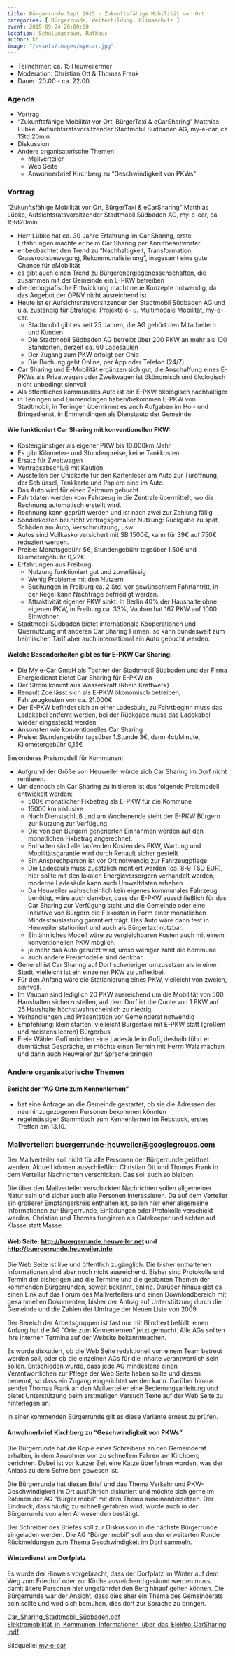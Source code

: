 ```yaml
---
title: Bürgerrunde Sept 2015 - Zukunftsfähige Mobilität vor Ort
categories: [ Bürgerrunde, Weiterbildung, Klimaschutz ]
event: 2015-09-24 20:00:00
location: Schulungsraum, Rathaus
author: kh
image: "/assets/images/myecar.jpg"
---
```


* Teilnehmer: ca. 15 Heuweilermer
* Moderation: Christian Ott & Thomas Frank
* Dauer: 20:00 - ca. 22:00
 
### Agenda
 
* Vortrag
* “Zukunftsfähige Mobilität vor Ort, BürgerTaxi & eCarSharing” Matthias Lübke, Aufsichtsratsvorsitzender Stadtmobil Südbaden AG, my-e-car, ca 1Std 20min
* Diskussion
* Andere organisatorische Themen
    * Mailverteiler
    * Web Seite
    * Anwohnerbrief Kirchberg zu “Geschwindigkeit von PKWs”

### Vortrag

“Zukunftsfähige Mobilität vor Ort, BürgerTaxi & eCarSharing” Matthias Lübke, Aufsichtsratsvorsitzender Stadtmobil Südbaden AG, my-e-car, ca 1Std20min

* Herr Lübke hat ca. 30 Jahre Erfahrung im Car Sharing, erste Erfahrungen machte er beim Car Sharing per Anrufbeantworter.
* er beobachtet den Trend zu “Nachhaltigkeit, Transformation, Grassrootsbewegung, Rekommunalisierung”, insgesamt eine gute Chance für eMobilität
* es gibt auch einen Trend zu Bürgerenergiegenossenschaften, die zusammen mit der Gemeinde ein E-PKW betreiben
* die demografische Entwicklung macht neue Konzepte notwendig, da das Angebot der ÖPNV nicht ausreichend ist
* Heute ist er Aufsichtsratsvorsitzender der Stadtmobil Südbaden AG und u.a. zuständig für Strategie, Projekte e- u. Multimodale Mobilität, my-e-car.
    * Stadtmobil gibt es seit 25 Jahren, die AG gehört den Mitarbeitern und Kunden
    * Die Stadtmobil Südbaden AG betreibt über 200 PKW an mehr als 100 Standorten, derzeit ca. 60 Ladesäulen
    * Der Zugang zum PKW erfolgt per Chip
    * Die Buchung geht Online, per App oder Telefon (24/7)
* Car Sharing und E-Mobilität ergänzen sich gut, die Anschaffung eines E-PKWs als Privatwagen oder Zweitwagen ist ökönomisch und ökologisch nicht unbedingt sinnvoll
* Als öffentliches kommunales Auto ist ein E-PKW ökologisch nachhaltiger
* in Teningen und Emmendingen haben/bekommen E-PKW von Stadtmobil, in Teningen übernimmt es auch Aufgaben im Hol- und Bringedienst, in Emmendingen als Dienstauto der Gemeinde

#### Wie funktioniert Car Sharing mit konventionellen PKW:

* Kostengünstiger als eigener PKW bis 10.000km /Jahr
* Es gibt Kilometer- und Stundenpreise, keine Tankkosten
* Ersatz für Zweitwagen
* Vertragsabschluß mit Kaution
* Ausstellen der Chipkarte für den Kartenleser am Auto zur Türöffnung, der Schlüssel, Tankkarte und Papiere sind im Auto.
* Das Auto wird für einen Zeitraum gebucht
* Fahrtdaten werden vom Fahrzeug in die Zentrale übermittelt, wo die Rechnung automatisch erstellt wird.
* Rechnung kann geprüft werden und ist nach zwei zur Zahlung fällig
* Sonderkosten bei nicht vertragsgemäßer Nutzung: Rückgabe zu spät, Schäden am Auto, Verschmutzung, usw.
* Autos sind Vollkasko versichert mit SB 1500€, kann für 39€ auf 750€ reduziert werden.
* Preise: Monatsgebühr 5€, Stundengebühr tagsüber 1,50€ und Kilometergebühr 0,22€
* Erfahrungen aus Freiburg:
    * Nutzung funktioniert gut und zuverlässig
    * Wenig Probleme mit den Nutzern
    * Buchungen in Freiburg ca. 2 Std. vor gewünschtem Fahrtantritt, in der Regel kann Nachfrage befriedigt werden.
    * Attraktivität eigener PKW sinkt. In Berlin 40% der Haushalte ohne eigenen PKW, in Freiburg ca. 33%, Vauban hat 167 PKW auf 1000 Einwohner.
* Stadtmobil Südbaden bietet internationale Kooperationen und Quernutzung mit anderen Car Sharing Firmen, so kann bundesweit zum heimischen Tarif aber auch international ein Auto gebucht werden.

#### Welche Besonderheiten gibt es für E-PKW Car Sharing:
 
* Die My e-Car GmbH als Tochter der Stadtmobil Südbaden und der Firma Energiedienst bietet Car Sharing für E-PKW an
* Der Strom kommt aus Wasserkraft (Rhein Kraftwerk)
* Renault Zoe lässt sich als E-PKW ökonomisch betreiben, Fahrzeugkosten von ca. 21.000€
* Der E-PKW befindet sich an einer Ladesäule, zu Fahrtbeginn muss das Ladekabel entfernt werden, bei der Rückgabe muss das Ladekabel wieder eingesteckt werden
* Ansonsten wie konventionelles Car Sharing
* Preise: Stundengebühr tagsüber 1.Stunde 3€, dann 4ct/Minute, Kilometergebühr 0,15€

Besonderes Preismodell für Kommunen:
 
* Aufgrund der Größe von Heuweiler würde sich Car Sharing im Dorf nicht rentieren.
* Um dennoch ein Car Sharing zu initiieren ist das folgende Preismodell entwickelt worden:
    * 500€ monatlicher Fixbetrag als E-PKW für die Kommune
    * 15000 km inklusive
    * Nach Dienstschluß und am Wochenende steht der E-PKW Bürgern zur Nutzung zur Verfügung.
    * Die von den Bürgern generierten Einnahmen werden auf den monatlichen Fixbetrag angerechnet.
    * Enthalten sind alle laufenden Kosten des PKW, Wartung und Mobilitätsgarantie wird durch Renault sicher gestellt
    * Ein Ansprechperson ist vor Ort notwendig zur Fahrzeugpflege
    * Die Ladesäule muss zusätzlich montiert werden (ca. 8-9 TSD EUR), hier sollte mit den lokalen Energieversorgern verhandelt werden, moderne Ladesäule kann auch Umweltdaten erheben
    * Da Heuweiler wahrscheinlich kein eigenes kommunales Fahrzeug benötigt, wäre auch denkbar, dass der E-PKW ausschließlich für das Car Sharing zur Verfügung steht und die Gemeinde oder eine Initiative von Bürgern die Fixkosten in Form einer monatlichen Mindestauslastung garantiert trägt. Das Auto wäre dann fest in Heuweiler stationiert und auch als Bürgertaxi nutzbar.
    * Ein ähnliches Modell wäre zu vergleichbaren Kosten auch mit einem konventionellen PKW möglich.
    * je mehr das Auto genutzt wird, umso weniger zahlt die Kommune
    * auch andere Preismodelle sind denkbar
* Generell ist Car Sharing auf Dorf schwieriger umzusetzen als in einer Stadt, vielleicht ist ein einzelner PKW zu unflexibel.
* Für den Anfang wäre die Stationierung eines PKW, vielleicht von zweien, sinnvoll.
* Im Vauban sind lediglich 20 PKW ausreichend um die Mobilität von 500 Haushalten sicherzustellen, auf dem Dorf ist die Quote von 1 PKW auf 25 Haushalte höchstwahrscheinlich zu niedrig.
* Verhandlungen und Präsentation vor Gemeinderat notwendig
* Empfehlung: klein starten, vielleicht Bürgertaxi mit E-PKW statt (großem und meistens leeren) Bürgerbus
* Freie Wähler Gufi möchten eine Ladesäule in Gufi, deshalb führt er demnächst Gespräche, er möchte einen Termin mit Herrn Walz machen und darin auch Heuweiler zur Sprache bringen

### Andere organisatorische Themen

#### Bericht der “AG Orte zum Kennenlernen”

* hat eine Anfrage an die Gemeinde gestartet, ob sie die Adressen der neu hinzugezogenen Personen bekommen könnten
* regelmässiger Stammtisch zum Kennenlernen im Rebstock, erstes Treffen am 13.10.

### Mailverteiler: buergerrunde-heuweiler@googlegroups.com
 
Der Mailverteiler soll nicht für alle Personen der Bürgerrunde geöffnet werden. Aktuell können ausschließlich Christian Ott und Thomas Frank in dem Verteiler Nachrichten verschicken. Das soll auch so bleiben.

Die über den Mailverteiler verschickten Nachrichten sollen allgemeiner Natur sein und sicher auch alle Personen interessieren. Da auf dem Verteiler ein größerer Empfängerkreis enthalten ist, sollen hier eher allgemeine Informationen zur Bürgerrunde, Einladungen oder Protokolle verschickt werden. Christian und Thomas fungieren als Gatekeeper und achten auf Klasse statt Masse.

#### Web Seite: http://buergerrunde.heuweiler.net und http://buergerrunde.heuweiler.info

Die Web Seite ist live und öffentlich zugänglich. Die bisher enthaltenen Informationen sind aber noch nicht ausreichend. Bisher sind Protokolle und Termin der bisherigen und die Termine und die geplanten Themen der kommenden Bürgerrunden, soweit bekannt, online. Darüber hinaus gibt es einen Link auf das Forum des Mailverteilers und einen Downloadbereich mit gesammelten Dokumenten, bisher der Antrag auf Unterstützung durch die Gemeinde und die Zahlen der Umfrage der Neuen Liste von 2009.

Der Bereich der Arbeitsgruppen ist fast nur mit Blindtext befüllt, einen Anfang hat die AG “Orte zum Kennenlernen” jetzt gemacht. Alle AGs sollten ihre internen Termine auf der Website bekanntmachen.

Es wurde diskutiert, ob die Web Seite redaktionell von einem Team betreut werden soll, oder ob die einzelnen AGs für die Inhalte verantwortlich sein sollen. Entschieden wurde, dass jede AG mindestens einen Verantwortlichen zur Pflege der Web Seite haben sollte und diesen benennt, so dass ein Zugang eingerichtet werden kann. Darüber hinaus sendet Thomas Frank an den Mailverteiler eine Bedienungsanleitung und bietet Unterstützung beim erstmaligen Versuch Texte auf der Web Seite zu hinterlegen an.

In einer kommenden Bürgerrunde gilt es diese Variante erneut zu prüfen.

#### Anwohnerbrief Kirchberg zu “Geschwindigkeit von PKWs”

Die Bürgerrunde hat die Kopie eines Schreibens an den Gemeinderat erhalten, in dem Anwohner von zu schnellem Fahren am Kirchberg berichten. Dabei ist vor kurzer Zeit eine Katze überfahren worden, was der Anlass zu dem Schreiben gewesen ist.

Die Bürgerrunde hat diesen Brief und das Thema Verkehr und PKW-Geschwindigkeit im Ort ausführlich diskutiert und möchte sich gerne im Rahmen der AG “Bürger mobil” mit dem Thema auseinandersetzen. Der Eindruck, dass häufig zu schnell gefahren wird, wurde auch in der Bürgerrunde von allen Anwesenden bestätigt.

Der Schreiber des Briefes soll zur Diskussion in die nächste Bürgerrunde eingeladen werden. Die AG “Bürger mobil” soll aus der erweiterten Runde Rückmeldungen zum Thema Geschwindigkeit im Dorf sammeln.

#### Winterdienst am Dorfplatz

Es wurde der Hinweis vorgebracht, dass der Dorfplatz im Winter auf dem Weg zum Friedhof oder zur Kirche ausreichend geräumt werden muss, damit ältere Personen hier ungefährdet den Berg hinauf gehen können. Die Bürgerrunde war der Ansicht, dass dies eher ein Thema des Gemeinderats sein sollte und wird sich bemühen, dies dort zur Sprache zu bringen.


[Car_Sharing_Stadtmobil_Südbaden.pdf](/assets/pdfs/Car_Sharing_Stadtmobil_Suedbaden.pdf)
[Elektromobilität_in_Kommunen_Informationen_über_das_Elektro_CarSharing.pdf](/assets/pdfs/Elektromobilitaet_in_Kommunen_Informationen_ueber_das_Elektro_CarSharing.pdf)

Bildquelle: [my-e-car](https://www.my-e-car.de/start.html)